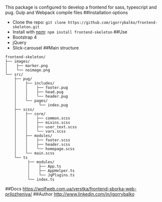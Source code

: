 This package is configured to develop a frontend for sass, typescript and pug. Gulp and Webpack compile files
##Installation options
- Clone the repo: `git clone https://github.com/igorrybalko/frontend-skeleton.git`
- Install with [npm](https://www.npmjs.com/): `npm install frontend-skeleton`
##Use
- Bootstrap 4
- jQuery
- Slick-carousel
##Main structure
```
frontend-skeleton/
├── images/
│    ├── marker.png
│    └── noimage.png
└── src/
    ├── pug/
    │    ├── includes/
    │    │    ├── footer.pug
    │    │    ├── head.pug
    │    │    └── header.pug
    │    └── pages/
    │          └── index.pug
    ├── scss/
    │    ├── core/
    │    │    ├── common.scss
    │    │    ├── mixins.scss
    │    │    ├── user_text.scss
    │    │    └── vars.scss
    │    ├── modules/
    │    │    ├── footer.scss
    │    │    ├── header.scss
    │    │    └── homepage.scss
    │    └── main.scss
    └── ts
          ├── modules/
          │    ├── App.ts
          │    ├── AppHelper.ts
          │    └── JqPlugins.ts
          └── index.ts
```
##Docs
https://wolfweb.com.ua/verstka/frontend-sborka-web-prilozheniya/
##Author
http://www.linkedin.com/in/igorrybalko